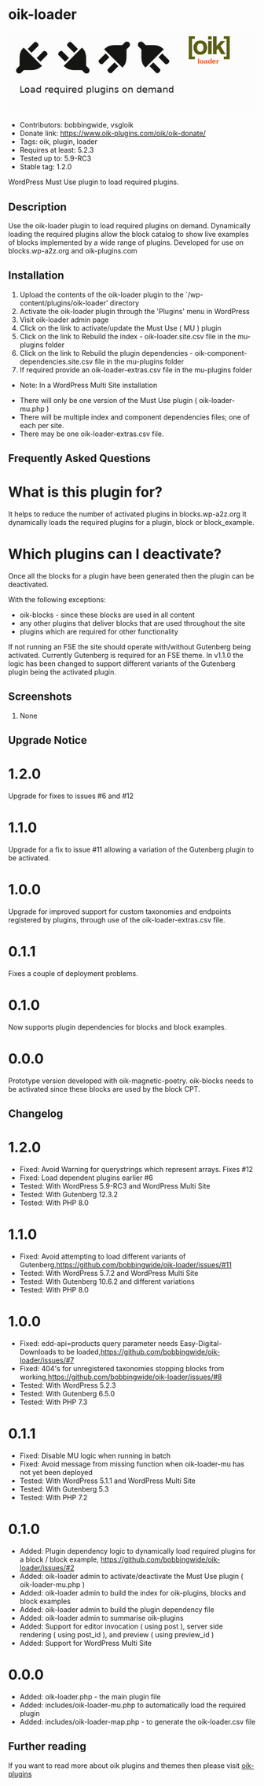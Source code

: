 # oik-loader 
![banner](assets/oik-loader-banner-772x250.jpg)
* Contributors: bobbingwide, vsgloik
* Donate link: https://www.oik-plugins.com/oik/oik-donate/
* Tags: oik, plugin, loader
* Requires at least: 5.2.3
* Tested up to: 5.9-RC3
* Stable tag: 1.2.0

WordPress Must Use plugin to load required plugins.

## Description 
Use the oik-loader plugin to load required plugins on demand.
Dynamically loading the required plugins allow the block catalog to show live examples of blocks implemented by a wide range of plugins.
Developed for use on blocks.wp-a2z.org and oik-plugins.com

## Installation 
1. Upload the contents of the oik-loader plugin to the `/wp-content/plugins/oik-loader' directory
1. Activate the oik-loader plugin through the 'Plugins' menu in WordPress
1. Visit oik-loader admin page
1. Click on the link to activate/update the Must Use ( MU ) plugin
1. Click on the link to Rebuild the index - oik-loader.site.csv file in the mu-plugins folder
1. Click on the link to Rebuild the plugin dependencies - oik-component-dependencies.site.csv file in the mu-plugins folder
1. If required provide an oik-loader-extras.csv file in the mu-plugins folder

* Note: In a WordPress Multi Site installation
- There will only be one version of the Must Use plugin ( oik-loader-mu.php )
- There will be multiple index and component dependencies files; one of each per site.
- There may be one oik-loader-extras.csv file.


## Frequently Asked Questions 

# What is this plugin for? 
It helps to reduce the number of activated plugins in blocks.wp-a2z.org
It dynamically loads the required plugins for a plugin, block or block_example.

# Which plugins can I deactivate? 
Once all the blocks for a plugin have been generated then the plugin can be deactivated.

With the following exceptions:
- oik-blocks - since these blocks are used in all content
- any other plugins that deliver blocks that are used throughout the site
- plugins which are required for other functionality


If not running an FSE the site should operate with/without Gutenberg being activated.
Currently Gutenberg is required for an FSE theme.
In v1.1.0 the logic has been changed to support different variants of the Gutenberg plugin being the activated plugin.


## Screenshots 
1. None

## Upgrade Notice 
# 1.2.0 
Upgrade for fixes to issues #6 and #12

# 1.1.0 
Upgrade for a fix to issue #11 allowing a variation of the Gutenberg plugin to be activated.

# 1.0.0 
Upgrade for improved support for custom taxonomies and endpoints registered by plugins, through use of the oik-loader-extras.csv file.

# 0.1.1 
Fixes a couple of deployment problems.

# 0.1.0
Now supports plugin dependencies for blocks and block examples.

# 0.0.0 
Prototype version developed with oik-magnetic-poetry.
oik-blocks needs to be activated since these blocks are used by the block CPT.

## Changelog 
# 1.2.0 
* Fixed: Avoid Warning for querystrings which represent arrays. Fixes #12
* Fixed: Load dependent plugins earlier #6
* Tested: With WordPress 5.9-RC3 and WordPress Multi Site
* Tested: With Gutenberg 12.3.2
* Tested: With PHP 8.0

# 1.1.0 
* Fixed: Avoid attempting to load different variants of Gutenberg,https://github.com/bobbingwide/oik-loader/issues/#11
* Tested: With WordPress 5.7.2 and WordPress Multi Site
* Tested: With Gutenberg 10.6.2 and different variations
* Tested: With PHP 8.0

# 1.0.0 
* Fixed: edd-api=products query parameter needs Easy-Digital-Downloads to be loaded,https://github.com/bobbingwide/oik-loader/issues/#7
* Fixed: 404's for unregistered taxonomies stopping blocks from working,https://github.com/bobbingwide/oik-loader/issues/#8
* Tested: With WordPress 5.2.3
* Tested: With Gutenberg 6.5.0
* Tested: With PHP 7.3

# 0.1.1 
* Fixed: Disable MU logic when running in batch
* Fixed: Avoid message from missing function when oik-loader-mu has not yet been deployed
* Tested: With WordPress 5.1.1 and WordPress Multi Site
* Tested: With Gutenberg 5.3
* Tested: With PHP 7.2

# 0.1.0 
* Added: Plugin dependency logic to dynamically load required plugins for a block / block example, https://github.com/bobbingwide/oik-loader/issues/#2
* Added: oik-loader admin to activate/deactivate the Must Use plugin ( oik-loader-mu.php )
* Added: oik-loader admin to build the index for oik-plugins, blocks and block examples
* Added: oik-loader admin to build the plugin dependency file
* Added: oik-loader admin to summarise oik-plugins
* Added: Support for editor invocation ( using post ), server side rendering ( using post_id ), and preview ( using preview_id )
* Added: Support for WordPress Multi Site

# 0.0.0 
* Added: oik-loader.php - the main plugin file
* Added: includes/oik-loader-mu.php to automatically load the required plugin
* Added: includes/oik-loader-map.php - to generate the oik-loader.csv file

## Further reading 
If you want to read more about oik plugins and themes then please visit
[oik-plugins](https://www.oik-plugins.com/)




